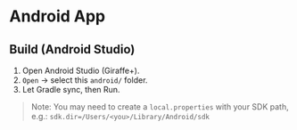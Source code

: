 # Android App

## Build (Android Studio)
1. Open Android Studio (Giraffe+).
2. `Open` → select this `android/` folder.
3. Let Gradle sync, then Run.

> Note: You may need to create a `local.properties` with your SDK path, e.g.:
> `sdk.dir=/Users/<you>/Library/Android/sdk`
